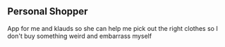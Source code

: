 ## Personal Shopper

App for me and klauds so she can help me pick out the right clothes so I don't buy something weird and embarrass myself
